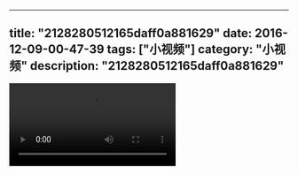 
---
title: "2128280512165daff0a881629"
date: 2016-12-09-00-47-39
tags: ["小视频"]
category: "小视频"
description: "2128280512165daff0a881629"
---
<video src="http://ohtsqip0g.bkt.clouddn.com/2128280512165daff0a881629.mp4" controls="controls"></video>
